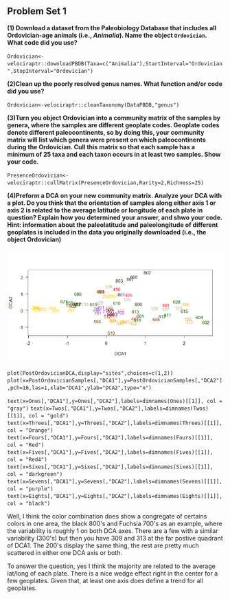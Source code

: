## Problem Set 1

**(1) Download a dataset from the Paleobiology Database that includes all Ordovician-age animals (i.e., *Animalia*). Name the object `Ordovician`. What code did you use?**

`Ordovician<-velociraptr::downloadPBDB(Taxa=c("Animalia"),StartInterval="Ordovician",StopInterval="Ordovician")`

**(2)Clean up the poorly resolved genus names. What function and/or code did you use?**

`Ordovician<-velociraptr::cleanTaxonomy(DataPBDB,"genus")`

**(3)Turn you object Ordovician into a community matrix of the samples by genera, where the samples are different geoplate codes. Geoplate codes denote different paleocontinents, so by doing this, your community matrix will list which genera were present on which paleocontinents during the Ordovician. Cull this matrix so that each sample has a minimum of 25 taxa and each taxon occurs in at least two samples. Show your code.**

`PresenceOrdovician<-velociraptr::cullMatrix(PresenceOrdovician,Rarity=2,Richness=25)`


**(4)Preform a DCA on your new community matrix. Analyze your DCA with a plot. Do you think that the orientation of samples along either axis 1 or axis 2 is related to the average latitude or longitude of each plate in question? Explain how you determined your answer, and shwo your code. Hint: information about the paleolatitude and paleolongitude of different geoplates is included in the data you originally downloaded (i.e., the object Ordovician)**

![OrdovicianDCA](https://github.com/hernana8/WWUAdvancedPaleo/blob/master/DCAGeoplateColor.png)

`plot(PostOrdovicianDCA,display="sites",choices=c(1,2))`
`plot(x=PostOrdovicianSamples[,"DCA1"],y=PostOrdovicianSamples[,"DCA2"],pch=16,las=1,xlab="DCA1",ylab="DCA2",type="n")`

`text(x=Ones[,"DCA1"],y=Ones[,"DCA2"],labels=dimnames(Ones)[[1]], col = "gray")`
`text(x=Twos[,"DCA1"],y=Twos[,"DCA2"],labels=dimnames(Twos)[[1]], col = "gold")`
`text(x=Threes[,"DCA1"],y=Threes[,"DCA2"],labels=dimnames(Threes)[[1]], col = "Orange")`
`text(x=Fours[,"DCA1"],y=Fours[,"DCA2"],labels=dimnames(Fours)[[1]], col = "Red")`
`text(x=Fives[,"DCA1"],y=Fives[,"DCA2"],labels=dimnames(Fives)[[1]], col = "Red4")`
`text(x=Sixes[,"DCA1"],y=Sixes[,"DCA2"],labels=dimnames(Sixes)[[1]], col = "darkgreen")`
`text(x=Sevens[,"DCA1"],y=Sevens[,"DCA2"],labels=dimnames(Sevens)[[1]], col = "purple")`
`text(x=Eights[,"DCA1"],y=Eights[,"DCA2"],labels=dimnames(Eights)[[1]], col = "black")`

Well, I think the color combination does show a congregate of certains colors in one area, the black 800's and Fuchsia 700's as an example, where the variability is roughly 1 on both DCA axes. There are a few with a similar variability (300's) but then you have 309 and 313 at the far postive quadrant of DCA1. The 200's display the same thing, the rest are pretty much scattered in either one DCA axis or both.

To answer the question, yes I think the majority are related to the average lat/long of each plate. There is a nice wedge effect right in the center for a few geoplates. Given that, at least one axis does define a trend for all geoplates.


